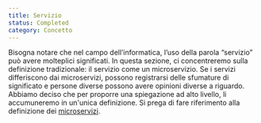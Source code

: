 ```yaml
---
title: Servizio
status: Completed
category: Concetto
---
```



Bisogna notare che nel campo dell’informatica, l’uso della parola “servizio” può avere molteplici significati. In questa sezione, ci concentreremo sulla definizione tradizionale: il servizio come un microservizio.  Se i servizi differiscono dai microservizi, possono registrarsi delle sfumature di significato e persone diverse possono avere opinioni diverse a riguardo. Abbiamo deciso che per proporre una spiegazione ad alto livello, li accumuneremo in un'unica definizione. Si prega di fare riferimento alla definizione dei [microservizi](/it/microservices/).
